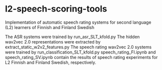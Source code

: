 # l2-speech-scoring-tools
Implementation of automatic speech rating systems for second language (L2) learners of Finnish and Finland Swedish

The ASR systems were trained by run_asr_SLT_kfold.py
The hidden wav2vec 2.0 representations were extracted by extract_static_w2v2_features.py
The speech rating wav2vec 2.0 systems were trained by run_classification_SLT_kfold.py
speech_rating_FI.ipynb and speech_rating_SV.ipynb contain the results of speech rating experiments for L2 Finnish and Finland Swedish, respectively.
